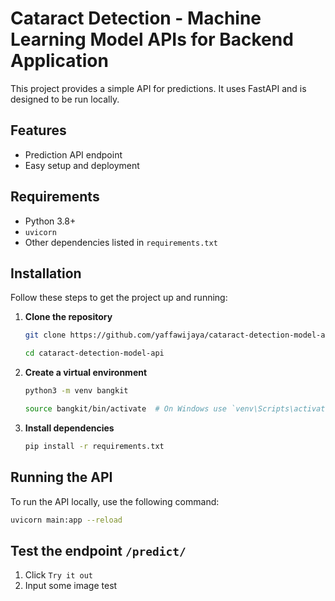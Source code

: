 # Cataract Detection - Machine Learning Model APIs for Backend Application

This project provides a simple API for predictions. It uses FastAPI and is designed to be run locally.

## Features

- Prediction API endpoint
- Easy setup and deployment

## Requirements

- Python 3.8+
- `uvicorn`
- Other dependencies listed in `requirements.txt`

## Installation

Follow these steps to get the project up and running:

1. **Clone the repository**

    ```sh
    git clone https://github.com/yaffawijaya/cataract-detection-model-api.git
    ```
    ```sh
    cd cataract-detection-model-api
    ```

2. **Create a virtual environment**

    ```sh
    python3 -m venv bangkit
    ```
    ```sh
    source bangkit/bin/activate  # On Windows use `venv\Scripts\activate`
    ```

3. **Install dependencies**

    ```sh
    pip install -r requirements.txt
    ```

## Running the API

To run the API locally, use the following command:

```sh
uvicorn main:app --reload
```

## Test the endpoint `/predict/` 

1. Click `Try it out`
2. Input some image test

